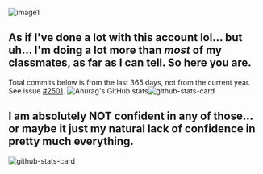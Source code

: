 ![image1](https://github.com/Hakase-Hamdani/Hakase-Hamdani/assets/53289788/1548e38f-4ea7-4670-a7c6-7aa439032af8)
## As if I've done a lot with this account lol... but uh... I'm doing a lot more than *most* of my classmates, as far as I can tell. So here you are.
Total commits below is from the last 365 days, not from the current year. See issue [#2501](https://github.com/anuraghazra/github-readme-stats/issues/2501).
![Anurag's GitHub stats](https://github-readme-stats.vercel.app/api?username=Hakase-Hamdani)![github-stats-card](https://kasroudra-stats-card.onrender.com/user?user=Hakase-Hamdani)
## I am absolutely NOT confident in any of those... or maybe it just my natural lack of confidence in pretty much everything.
![github-stats-card](https://kasroudra-stats-card.onrender.com/lang?user=Hakase-Hamdani&theme=default&sort=asc&height=700)
